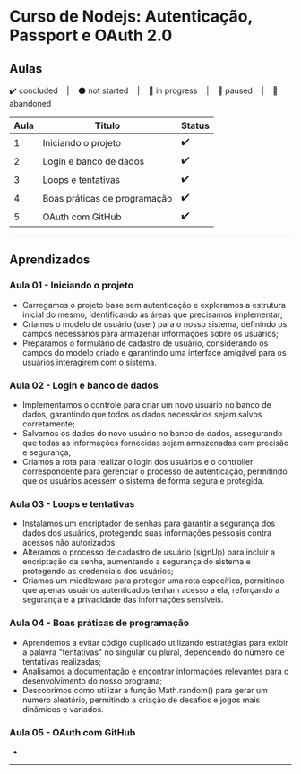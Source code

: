 #  Curso de Nodejs: Autenticação, Passport e OAuth 2.0

## Aulas
<p>
  ✔️ concluded &nbsp;&nbsp;&nbsp;|&nbsp;&nbsp;&nbsp;
  ⚫ not started &nbsp;&nbsp;&nbsp;|&nbsp;&nbsp;&nbsp;
  🔵 in progress &nbsp;&nbsp;&nbsp;|&nbsp;&nbsp;&nbsp;
  🔶 paused &nbsp;&nbsp;&nbsp;|&nbsp;&nbsp;&nbsp;
  🔴 abandoned 
</p>

| Aula | Titulo | Status |
| --- | --- | --- |
| 1 | Iniciando o projeto | ✔️ |
| 2 | Login e banco de dados | ✔️ |
| 3 | Loops e tentativas | ✔️ |
| 4 | Boas práticas de programação | ✔️ |
| 5 | OAuth com GitHub | ✔️ |

---

## Aprendizados

### Aula 01 - Iniciando o projeto
<ul>
  <li>Carregamos o projeto base sem autenticação e exploramos a estrutura inicial do mesmo, identificando as áreas que precisamos implementar;</li>
  <li>Criamos o modelo de usuário (user) para o nosso sistema, definindo os campos necessários para armazenar informações sobre os usuários;</li>
  <li>Preparamos o formulário de cadastro de usuário, considerando os campos do modelo criado e garantindo uma interface amigável para os usuários interagirem com o sistema.</li>
</ul>

### Aula 02 - Login e banco de dados
<ul>
  <li>Implementamos o controle para criar um novo usuário no banco de dados, garantindo que todos os dados necessários sejam salvos corretamente;</li>
  <li>Salvamos os dados do novo usuário no banco de dados, assegurando que todas as informações fornecidas sejam armazenadas com precisão e segurança;</li>
  <li>Criamos a rota para realizar o login dos usuários e o controller correspondente para gerenciar o processo de autenticação, permitindo que os usuários acessem o sistema de forma segura e protegida.</li>
</ul>

### Aula 03 - Loops e tentativas
<ul>
  <li>Instalamos um encriptador de senhas para garantir a segurança dos dados dos usuários, protegendo suas informações pessoais contra acessos não autorizados;</li>
  <li>Alteramos o processo de cadastro de usuário (signUp) para incluir a encriptação da senha, aumentando a segurança do sistema e protegendo as credenciais dos usuários;</li>
  <li>Criamos um middleware para proteger uma rota específica, permitindo que apenas usuários autenticados tenham acesso a ela, reforçando a segurança e a privacidade das informações sensíveis.</li>
</ul>

### Aula 04 - Boas práticas de programação
<ul>
  <li>Aprendemos a evitar código duplicado utilizando estratégias para exibir a palavra "tentativas" no singular ou plural, dependendo do número de tentativas realizadas;</li>
  <li>Analisamos a documentação e encontrar informações relevantes para o desenvolvimento do nosso programa;</li>
  <li>Descobrimos como utilizar a função Math.random() para gerar um número aleatório, permitindo a criação de desafios e jogos mais dinâmicos e variados.</li>
</ul>

### Aula 05 - OAuth com GitHub
<ul>
  <li></li>
</ul>

---
